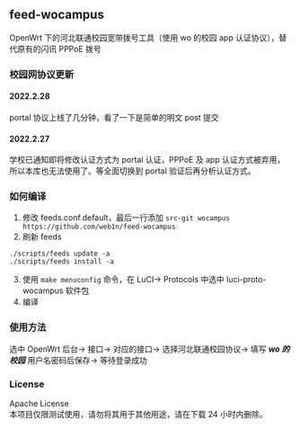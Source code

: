 ## feed-wocampus
OpenWrt 下的河北联通校园宽带拨号工具（使用 wo 的校园 app 认证协议），替代原有的闪讯 PPPoE 拨号

### 校园网协议更新

#### 2022.2.28
portal 协议上线了几分钟，看了一下是简单的明文 post 提交

#### 2022.2.27
学校已通知即将修改认证方式为 portal 认证，PPPoE 及 app 认证方式被弃用，所以本库也无法使用了。等全面切换到 portal 验证后再分析认证方式。

### 如何编译
1. 修改 feeds.conf.default，最后一行添加 ```src-git wocampus https://github.com/web1n/feed-wocampus```
2. 刷新 feeds
```
./scripts/feeds update -a
./scripts/feeds install -a
```
3. 使用 ```make menuconfig``` 命令，在 LuCI-> Protocols 中选中 luci-proto-wocampus 软件包
4. 编译

### 使用方法
选中 OpenWrt 后台-> 接口-> 对应的接口-> 选择河北联通校园协议-> 填写 ***wo 的校园*** 用户名密码后保存-> 等待登录成功

### License
Apache License  
本项目仅限测试使用，请勿将其用于其他用途，请在下载 24 小时内删除。
